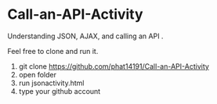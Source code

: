 # Call-an-API-Activity
Understanding JSON, AJAX, and calling an API .

Feel free to clone and run it. 
1) git clone https://github.com/phat14191/Call-an-API-Activity
2) open folder
3) run jsonactivity.html
4) type your github account
